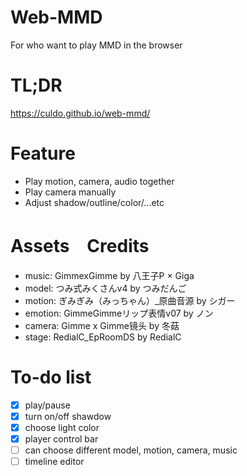 # Web-MMD

For who want to play MMD in the browser

# TL;DR
https://culdo.github.io/web-mmd/

# Feature
* Play motion, camera, audio together
* Play camera manually
* Adjust shadow/outline/color/...etc

# Assets　Credits
* music: GimmexGimme by 八王子P × Giga
* model: つみ式みくさんv4 by つみだんご
* motion: ぎみぎみ（みっちゃん）_原曲音源 by シガー
* emotion: GimmeGimmeリップ表情v07 by ノン
* camera: Gimme x Gimme镜头 by 冬菇
* stage: RedialC_EpRoomDS by RedialC

# To-do list
- [x] play/pause
- [x] turn on/off shawdow
- [x] choose light color
- [x] player control bar
- [ ] can choose different model, motion, camera, music
- [ ] timeline editor
